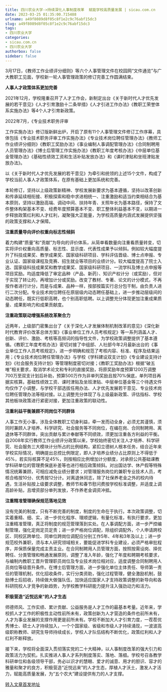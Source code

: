 ```yaml
---
title: 四川农业大学->持续深化人事制度改革  赋能学校高质量发展 | sicau.com.cn
date: 2023-03-25 01:35:00.715488
urlname: a49f8089d8f05c8f1e2c9c76abf15dc3
slug: a49f8089d8f05c8f1e2c9c76abf15dc3
tags: 
- 四川农业大学
categories:
- sicau.com.cn
- 四川农业大学
authorbox: false
sidebar: false
---
```

3月17日，《教师工作业绩评分细则》等六个人事管理文件在校园网“文件通览”与广大教职工见面，学校新一轮人事管理政策的修订完善工作圆满结束。

**人事人才政策体系更加完善**

2021年12月，学校隆重召开了人才工作会，新制定出台《关于新时代人才优先发展的若干意见》《人才引育激励十二条举措》《人才引进工作办法》《教职工荣誉体系实施办法》等4个人才引育新政策。

2022年7月，《专业技术职务评审
<!--more-->
工作实施办法》修订版新鲜出炉，开启了原有11个人事管理文件修订工作序幕，具体包括《专业技术职务评审工作实施办法》《专业技术岗位聘任管理办法》《教师工作业绩评分细则》《教职工奖励办法》《事业编制人事调配管理办法》《合同制聘用人员管理办法》《博士后管理工作实施办法》《教职工年度考核办法》《中层单位基金管理办法》《基础性绩效工资和生活补贴发放办法》和《课时津贴和坐班津贴发放办法》。

以《关于新时代人才优先发展的若干意见》为牵引和统领的上述15个文件，构成了学校当前人事人才政策体系，在原有基础上更加系统和完善。

本轮修订，坚持以上级政策新精神、学校发展新要求为基本遵循，坚持以改革创新和传承延续相衔接、积极探索和稳中求进相统一、注重激励和适当约束相结合为基本原则，坚持以激励高端、调动中间、扶持年青、关照年长为基本路径，保持了文件整体构架基本不变、经费年度预算基本不变、职工整体利益基本不变，以期进一步释放政策红利和人才红利，凝聚强大正能量，为学校高质量内涵式发展提供坚强的政策支撑和人才保障。

**注重质量导向评价权重向标志性倾斜**

着力构建“质量”和“贡献”为导向的评价体系，从简单看数量向注重看质量转变，切实将评价权重向高质量、标志性、显示度、代表性成果予以倾斜。例如较大幅度提升了科技成果奖、教学成果奖、国家级科研项目、学科评估晋级、博士点申报、专业认证、国家级课程及竞赛、招生就业等项目的业绩计分。较大幅度提高了院士入选、国家级科技成果奖和教学成果奖、国家级科研项目、一流学科及博士点申报等项目奖励。均适度降低了审定品种（产品、新药）、知识产权计分（或奖励），但对于实现了转让的，再增加计分或奖励。改变了教材、专著、论文的计分模式，不再按作者进行计分，而是与成果、品种一样，按部按篇实行总分包干制，由负责人进行二次分配。专业技术岗位聘任在原层级内动态聘任基础上，进一步推动层级间的动态聘任，既实行低职高聘，也个别高职低聘。以上调整充分体现更加注重成果质量、成果影响力和成果贡献度。

**注重政策联动增强系统改革聚合力**

近两年，上级部门密集出台了《关于深化人才发展体制机制改革的意见》《深化新时代教育评价改革总体方案》《事业单位工作人员考核规定》等一系列涵盖人才、创新、评价、激励、考核等高频词的指导性文件，为学校政策调整提供了基本遵循。《教职工年度考核办法》密切对接了中组部、人社部今年2月最新出台的《事业单位工作人员考核规定》，进一步明确和规范了考核内容、标准、程序及结果运用；《专业技术岗位聘任管理办法》与学校《学科建设双支计划》《专业建设支持计划》《社会服务支持计划》等管理制度密切对接；《教职工奖励办法》根据“破五唯”相关要求，取消学术论文和专利的直接奖励，将原奖励年度预算1200万调整700万至双支计划后补助，预算500万作为非单列奖励且按70%保底，单列项目再据实核算。基础性绩效工资、课时津贴及坐班津贴、中层单位基金等三个待遇文件均仅作了小调整，与学校干部选拔任用办法、人才优先发展若干意见、专业技术岗位聘任管理办法等相对接。以上调整充分体现了与上级最新政策、评估指标、学校其他板块政策进行紧密对接，更加注重政策的联动性。

**注重利益平衡兼顾不同岗位不同群体**

人事工作无小事，涉及全体教职工切身利益，牵一发而动全身，必须尤其谨慎，须同时兼顾人才培养、科学研究、社会服务等不同岗位，在编在岗、合同制聘用、离退休等不同群体，突出贡献与累计奉献等不同绩效，须更加注重各方利益的平衡。自2008年实行教师工作业绩评分政策以来，学校始终密切关注人才培养、科学研究、社会服务三大模块计分所占的比例结构，紧扣立德树人根本任务，结合近年来学校实际情况，明确提出总控比例限定，即人才培养业绩分占比原则上不得低于45%，若实际核算不足45%，则按相应比例增加计分额度，对承担公共基础课教学科研单位的管理费保底补差等也进行相应政策倾斜。对出国访学、休产假等特殊情况统筹兼顾，可相应减免业绩分要求；对管理服务岗位的兼职专业技术人员，考核合格按10分、优秀按12分计。对离退休同志，除了社保养老金之外的校内待遇，生活补贴按上级要求调整，教师节和春节慰问费按学校标准调整，并适度上调高龄补贴，且增资部分单列发放，不作养老金调资冲抵。

**注重精准管理确保规范落地见效**

没有完美的制度，只有不断完善的制度，制度的生命在于执行。本次政策调整，切实着重精、细、实，进一步优化程序、理顺逻辑，有量化标准，有执行要求，更加注重精准管理，真正将制度的规范管理落到实处。在人事调配方面，进一步严控编制管理，强化定岗定员定责；进一步严格岗位调配，除组织调配外，个人申请跨校区、同校区跨单位、同单位跨岗位调配应分别工作5年、4年和3年及以上；进一步规范校外兼职，须与本人研究领域相关，要能促进学科专业建设，必须严格审批程序，并保质保量完成主责主业。在合同制聘用人员管理方面，按照按需设岗、择优聘任、分类管理和畅通发展原则，调整了准入年龄，强化了年度和聘期考核要求，与编制内教职工晋升管理职员岗位及专业技术岗位相对应，适度调整合同制聘用人员岗位等级晋升条件。在博士后管理方面，进一步强化单位主体责任、导师第一责任的管理机制，优化招收条件，实行分类资助，强化过程管理，健全激励机制，鼓励博士后招收，持续做大做强队伍，加快适应国家人才支持政策调整的新导向和各科研院校人才竞争的新趋势，为学校教学科研能力提升注入强劲动力和活力。

**积极营造“近悦远来”的人才生态**

师德师风、工作实绩、累计贡献、公益服务是人才工作的最基本考量。近年来，学校抓人才工作的积极性主动性前所未有，政策创新为人才营造的条件也前所未有，人才为事业发展的支撑作用更是前所未有。学校不断加大人才引育力度，一茬茬优秀博士、硕士人才持续加入，一个个国家级、省级和市级人才持续涌现，一波波高级职称教师、研究生导师持续成长，学校人才队伍结构不断优化，政策红利和人才红利不断释放。

接下来，学校将全面深入贯彻落实党的二十大精神，以人事制度改革的强大引力和政策活力为契机，扎实推进人事人才系列制度落实、落地、落细。学校号召各教学科研单位和各级领导干部，务必以识才的慧眼、爱才的诚意、用才的胆识、容才的雅量和聚才的良方，积极营造“近悦远来”的人才生态，厚植人才沃土，激发人才活力，赋能高质量发展，为“五个农大”建设提供有力的人才支撑。



[转入文章首发地址](https://news.sicau.edu.cn/info/1135/71516.htm)